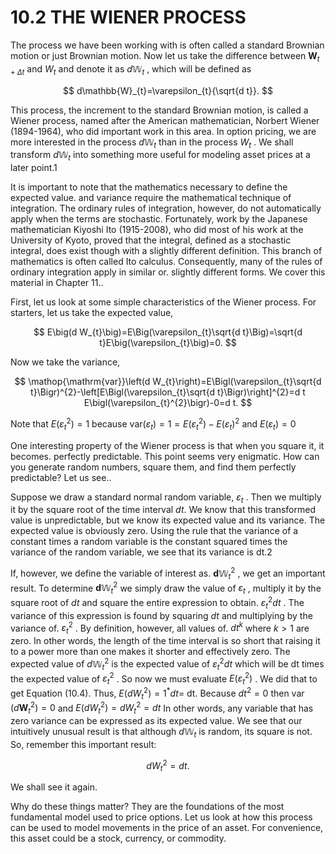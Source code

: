 # 10.2 THE WIENER PROCESS

The process we have been working with is often called a standard Brownian motion or just Brownian motion. Now let us take the difference between $\mathbf{\boldsymbol{W}}_{t+\Delta t}$ and $\mathbf{}\mathbf{}{W}_{t}$ and denote it as $d\mathbb{W}_{t}$ , which will be defined as

$$
d\mathbb{W}_{t}=\varepsilon_{t}{\sqrt{d t}}.
$$

This process, the increment to the standard Brownian motion, is called a Wiener process, named after the American mathematician, Norbert Wiener (1894-1964), who did important work in this area. In option pricing, we are more interested in the process $d\mathbb{W}_{t}$ than in the process $\mathbf{}\mathbf{}{W}_{t}$ . We shall transform $d\mathbb{W}_{t}$ into something more useful for modeling asset prices at a later point.1

It is important to note that the mathematics necessary to define the expected value. and variance require the mathematical technique of integration. The ordinary rules of integration, however, do not automatically apply when the terms are stochastic. Fortunately, work by the Japanese mathematician Kiyoshi Ito (1915-2008), who did most of his work at the University of Kyoto, proved that the integral, defined as a stochastic integral, does exist though with a slightly different definition. This branch of mathematics is often called Ito calculus. Consequently, many of the rules of ordinary integration apply in similar or. slightly different forms. We cover this material in Chapter 11..

First, let us look at some simple characteristics of the Wiener process. For starters, let us take the expected value,

$$
E\big(d W_{t}\big)=E\Big(\varepsilon_{t}\sqrt{d t}\Big)=\sqrt{d t}E\big(\varepsilon_{t}\big)=0.
$$

Now we take the variance,

$$
\mathop{\mathrm{var}}\left(d W_{t}\right)=E\Bigl(\varepsilon_{t}\sqrt{d t}\Bigr)^{2}-\left[E\Bigl(\varepsilon_{t}\sqrt{d t}\Bigr)\right]^{2}=d t E\bigl(\varepsilon_{t}^{2}\bigr)-0=d t.
$$

Note that $E\big(\varepsilon_{t}^{2}\big)=1$ because $\mathrm{var}\bigl(\varepsilon_{t}\bigr)=1=E\bigl(\varepsilon_{t}^{2}\bigr)-E\bigl(\varepsilon_{t}\bigr)^{2}$ and $E\big(\varepsilon_{t}\big)=0$

One interesting property of the Wiener process is that when you square it, it becomes. perfectly predictable. This point seems very enigmatic. How can you generate random numbers, square them, and find them perfectly predictable? Let us see..

Suppose we draw a standard normal random variable, $\varepsilon_{t}$ . Then we multiply it by the square root of the time interval $d t.$ We know that this transformed value is unpredictable, but we know its expected value and its variance. The expected value is obviously zero. Using the rule that the variance of a constant times a random variable is the constant squared times the variance of the random variable, we see that its variance is dt.2

If, however, we define the variable of interest as. $\boldsymbol{d}\boldsymbol{\mathbb{W}}_{t}^{2}$ , we get an important result. To determine $\boldsymbol{d}\boldsymbol{\mathbb{W}}_{t}^{2}$ we simply draw the value of $\varepsilon_{t}$ , multiply it by the square root of $d t$ and square the entire expression to obtain. $\varepsilon_{t}^{2}d t$ . The variance of this expression is found by squaring $d t$ and multiplying by the variance of. $\varepsilon_{t}^{2}$ . By definition, however, all values of. $d t^{k}$ where $k>1$ are zero. In other words, the length of the time interval is so short that raising it to a power more than one makes it shorter and effectively zero. The expected value of $d\mathbb{W}_{t}^{2}$ is the expected value of $\varepsilon_{t}^{2}d t$ which will be dt times the expected value of $\varepsilon_{t}^{2}$ . So now we must evaluate $E\big(\varepsilon_{t}^{2}\big)$ . We did that to get Equation (10.4). Thus, $E\Big(d W_{t}^{2}\Big)=1^{*}d t=$ dt. Because $d t^{2}=0$ then var $\left(d\mathbf{W}_{t}^{2}\right)=0$ and $E\Big(d W_{t}^{2}\Big)=d W_{t}^{2}=d t$ In other words, any variable that has zero variance can be expressed as its expected value. We see that our intuitively unusual result is that although $d\mathbb{W}_{t}$ is random, its square is not. So, remember this important result:

$$
{d W_{t}}^{2}=d t.
$$

We shall see it again.

Why do these things matter? They are the foundations of the most fundamental model used to price options. Let us look at how this process can be used to model movements in the price of an asset. For convenience, this asset could be a stock, currency, or commodity.
